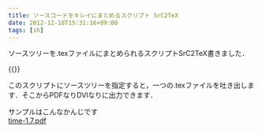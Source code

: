 ```yaml
---
title: ソースコードをキレイにまとめるスクリプト SrC2TeX
date: 2012-12-18T15:31:16+09:00
tags: [sh]
---
```


ソースツリーを\.texファイルにまとめられるスクリプトSrC2TeX書きました．

{{<github src="ueokande/src2tex">}}

  
このスクリプトにソースツリーを指定すると，一つの\.texファイルを吐き出します．そこからPDFなりDVIなりに出力できます．

サンプルはこんなかんじです  
[time\-1\.7\.pdf](http://i-beam.org/pub/time-1.7.pdf)

